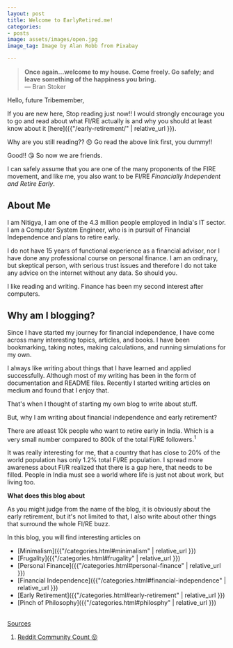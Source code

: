 ```yaml
---
layout: post
title: Welcome to EarlyRetired.me!
categories:
- posts
image: assets/images/open.jpg
image_tag: Image by Alan Robb from Pixabay

---
```

> **Once again...welcome to my house. Come freely. Go safely; and leave something of the happiness you bring.**
> <br>
> — Bran Stoker
> <br>

Hello, future Tribemember,

If you are new here, Stop reading just now!! I would strongly encourage you to go and read about what FI/RE actually is and why you should at least know about it [here]({{"/early-retirement/" | relative_url }}).

Why are you still reading?? :angry: Go read the above link first, you dummy!!

Good!! :kissing_heart: So now we are friends.

I can safely assume that you are one of the many proponents of the FIRE movement, and like me, you also want to be FI/RE _Financially Independent and Retire Early_.

## About Me

I am Nitigya, I am one of the 4.3 million people employed in India's IT sector. I am a Computer System Engineer, who is in pursuit of Financial Independence and plans to retire early.

I do not have 15 years of functional experience as a financial advisor, nor I have done any professional course on personal finance. I am an ordinary, but skeptical person, with serious trust issues and therefore I do not take any advice on the internet without any data. So should you.

I like reading and writing. Finance has been my second interest after computers.

## Why am I blogging?

Since I have started my journey for financial independence, I have come across many interesting topics, articles, and books. I have been bookmarking, taking notes,  making calculations, and running simulations for my own.

I always like writing about things that I have learned and applied successfully. Although most of my writing has been in the form of documentation and README files. Recently I  started writing articles on medium and found that I enjoy that. 

That's when I thought of starting my own blog to write about stuff. 

But, why I am writing about financial independence and early retirement?

There are atleast 10k people who want to retire early in India. Which is a very small number compared to 800k of the total FI/RE followers.<sup>1</sup>

It was really interesting for me,  that a country that has close to 20% of the world population has only 1.2% total FI/RE population. I spread more awareness about FI/R realized that there is a gap here, that needs to be filled. People in India must see a world where life is just not about work, but living too.

**What does this blog about**

As you might judge from the name of the blog, it is obviously about the early retirement, but it's not limited to that, I also write about other things that surround the whole FI/RE buzz.

In this blog, you will find interesting articles on

* [Minimalism]({{"/categories.html#minimalism" | relative_url }})
* [Frugality]({{"/categories.html#frugality" | relative_url }})
* [Personal Finance]({{"/categories.html#personal-finance" | relative_url }})
* [Financial Independence]({{"/categories.html#financial-independence" | relative_url }})
* [Early Retirement]({{"/categories.html#early-retirement" | relative_url }})
* [Pinch of Philosophy]({{"/categories.html#philosphy" | relative_url }})

<br>
<u>Sources<u>

1. Reddit Community Count :stuck_out_tongue: